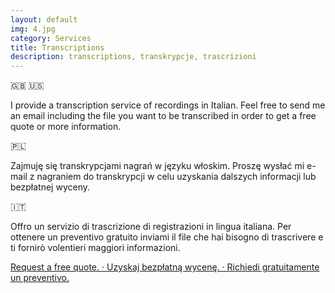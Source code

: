 ```yaml
---
layout: default
img: 4.jpg
category: Services
title: Transcriptions
description: transcriptions, transkrypcje, trascrizioni
---
```

&#127468;&#127463; &#127482;&#127480;
<p>
I provide a transcription service of recordings in Italian. Feel free to send me an email including the file you want to be transcribed in order to get a free quote or more information.
</p>
&#127477;&#127473;
<p>
Zajmuję się transkrypcjami nagrań w języku włoskim. Proszę wysłać mi e-mail z nagraniem do transkrypcji w celu uzyskania dalszych informacji lub bezpłatnej wyceny.
</p>
&#127470;&#127481;
<p>
Offro un servizio di trascrizione di registrazioni in lingua italiana. Per ottenere un preventivo gratuito inviami il file che hai bisogno di trascrivere e ti fornirò volentieri maggiori informazioni. 
</p>
  <a href="mailto:angela@tiliatranslations.it">Request a free quote. · Uzyskaj bezpłatną wycenę. · Richiedi gratuitamente un preventivo.</a>

